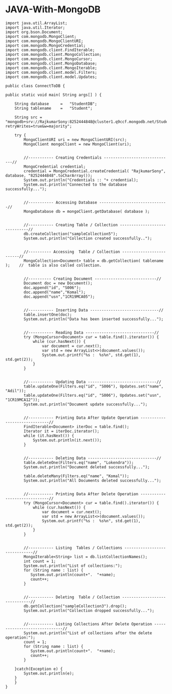 # JAVA-With-MongoDB


	import java.util.ArrayList;
	import java.util.Iterator;
	import org.bson.Document;
	import com.mongodb.MongoClient;
	import com.mongodb.MongoClientURI;
	import com.mongodb.MongoCredential;
	import com.mongodb.client.FindIterable;
	import com.mongodb.client.MongoCollection;
	import com.mongodb.client.MongoCursor;
	import com.mongodb.client.MongoDatabase;
	import com.mongodb.client.MongoIterable;
	import com.mongodb.client.model.Filters;
	import com.mongodb.client.model.Updates;

	public class ConnectToDB { 
   
	public static void main( String args[] ) {  
		
		String database		=	"StudentDB";
		String tablename	=	"Student";
		
		String src = "mongodb+srv://RajkumarSony:8252444848@cluster1.q9ccf.mongodb.net/StudentDB?retryWrites=true&w=majority";
		
		try {
			MongoClientURI uri = new MongoClientURI(src);
			MongoClient mongoClient = new MongoClient(uri);
			
			
			//----------- Creating Credentials ------------------------------//
			MongoCredential credential; 
			credential = MongoCredential.createCredential( "RajkumarSony", database, "8252444848".toCharArray()); 
			System.out.println("Credentials :: "+ credential);
			System.out.println("Connected to the database successfully..."); 
			
			
			//----------- Accessing Database ------------------------------//
			MongoDatabase db = mongoClient.getDatabase( database ); 
			
			
	    	//----------- Creating Table / Collection ------------------------------//
	    	db.createCollection("sampleCollection5"); 
	        System.out.println("Collection created successfully..");
			
			
			//---------- Accessing  Table / Collection -------------------------//  
			MongoCollection<Document> table = db.getCollection( tablename );	//	table is also called collection.
			
			
			//---------- Creating Document ---------------------------//    
		    Document doc = new Document(); 
		    doc.append("id", "S006");
		    doc.append("name","Komal"); 
		    doc.append("usn","1CR19MCA05"); 
		    
		    
		    //----------- Inserting Data ------------------------------//  
		    table.insertOne(doc); 
		    System.out.println("Data has been inserted successfully..."); 
		    
		    
		    //----------- Reading Data ------------------------------//  
	    	try (MongoCursor<Document> cur = table.find().iterator()) {
	    	    while (cur.hasNext()) {
	    	        var document = cur.next();
	    	        var std = new ArrayList<>(document.values());
	    	        System.out.printf("%s :  %s%n", std.get(1), std.get(2));
	    	    }
	    	}
		
	    	
	    	//----------- Updating Data ------------------------------//  
	        table.updateOne(Filters.eq("id", "S006"), Updates.set("name", "Adil"));
	        table.updateOne(Filters.eq("id", "S006"), Updates.set("usn", "1CR19MCA12"));
	        System.out.println("Document update successfully...");
	        
	        
	        //----------- Printing Data After Update Operation ------------------------------//
	        FindIterable<Document> iterDoc = table.find();
	        Iterator it = iterDoc.iterator();
	        while (it.hasNext()) {
	        	System.out.println(it.next());
	        }
	    	
	        
	        //----------- Deleting Data ------------------------------//  
	        table.deleteOne(Filters.eq("name", "Lokendra"));
	        System.out.println("Document deleted successfully...");
	        
	        table.deleteMany(Filters.eq("name", "Komal"));
	        System.out.println("All Documents deleted successfully...");
	        
	        
	        //----------- Printing Data After Delete Operation ------------------------------//
	    	try (MongoCursor<Document> cur = table.find().iterator()) {
	    	    while (cur.hasNext()) {
	    	        var document = cur.next();
	    	        var std = new ArrayList<>(document.values());
	    	        System.out.printf("%s :  %s%n", std.get(1), std.get(2));
	    	    }
	    	}
	        
	        
	        //----------- Listing  Tables / Collections ------------------------------//
	        MongoIterable<String> list = db.listCollectionNames();
	        int count = 1;
	        System.out.println("List of collections:");
	        for (String name : list) {
	           System.out.println(count+".  "+name);
	           count++;
	        }
	        
	        
	        //----------- Deleting  Table / Collection ------------------------------//
	        db.getCollection("sampleCollection3").drop();
	        System.out.println("Collection dropped successfully...");
	        
	        
	        //----------- Listing Collections After Delete Operation ------------------------------//
	        System.out.println("List of collections after the delete operation:");
	        count = 1;
	        for (String name : list) {
	           System.out.println(count+".  "+name);
	           count++;
	        }
	    	
		}catch(Exception e) {
			System.out.println(e);
		}
    	}  
	}

